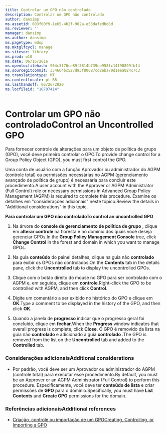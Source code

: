 ```yaml
---
title: Controlar um GPO não controlado
description: Controlar um GPO não controlado
author: dansimp
ms.assetid: 603f00f9-1e65-4b2f-902a-e53dafedbd8d
ms.reviewer: ''
manager: dansimp
ms.author: dansimp
ms.pagetype: mdop
ms.mktglfcycl: manage
ms.sitesec: library
ms.prod: w10
ms.date: 06/16/2016
ms.openlocfilehash: 904c3f76ce89f3814b739ee958fc14198899fb14
ms.sourcegitcommit: 354664bc527d93f80687cd2eba70d1eea024c7c3
ms.translationtype: MT
ms.contentlocale: pt-BR
ms.lasthandoff: 06/26/2020
ms.locfileid: "10797414"
---
```

# <span data-ttu-id="8ebbe-103">Controlar um GPO não controlado</span><span class="sxs-lookup"><span data-stu-id="8ebbe-103">Control an Uncontrolled GPO</span></span>


<span data-ttu-id="8ebbe-104">Para fornecer controle de alterações para um objeto de política de grupo (GPO), você deve primeiro controlar o GPO.</span><span class="sxs-lookup"><span data-stu-id="8ebbe-104">To provide change control for a Group Policy Object (GPO), you must first control the GPO.</span></span>

<span data-ttu-id="8ebbe-105">Uma conta de usuário com a função Aprovador ou administrador do AGPM (controle total) ou permissões necessárias no AGPM (gerenciamento avançado de política de grupo) é necessária para concluir este procedimento.</span><span class="sxs-lookup"><span data-stu-id="8ebbe-105">A user account with the Approver or AGPM Administrator (Full Control) role or necessary permissions in Advanced Group Policy Management (AGPM) is required to complete this procedure.</span></span> <span data-ttu-id="8ebbe-106">Examine os detalhes em "considerações adicionais" neste tópico.</span><span class="sxs-lookup"><span data-stu-id="8ebbe-106">Review the details in "Additional considerations" in this topic.</span></span>

**<span data-ttu-id="8ebbe-107">Para controlar um GPO não controlado</span><span class="sxs-lookup"><span data-stu-id="8ebbe-107">To control an uncontrolled GPO</span></span>**

1.  <span data-ttu-id="8ebbe-108">Na árvore do **console de gerenciamento de política de grupo** , clique em **alterar controle** na floresta e no domínio dos quais você deseja gerenciar GPOs.</span><span class="sxs-lookup"><span data-stu-id="8ebbe-108">In the **Group Policy Management Console** tree, click **Change Control** in the forest and domain in which you want to manage GPOs.</span></span>

2.  <span data-ttu-id="8ebbe-109">Na guia **conteúdo** do painel detalhes, clique na guia não **controlado** para exibir os GPOs não controlados.</span><span class="sxs-lookup"><span data-stu-id="8ebbe-109">On the **Contents** tab in the details pane, click the **Uncontrolled** tab to display the uncontrolled GPOs.</span></span>

3.  <span data-ttu-id="8ebbe-110">Clique com o botão direito do mouse no GPO para ser controlado com o AGPM e, em seguida, clique em **controle**.</span><span class="sxs-lookup"><span data-stu-id="8ebbe-110">Right-click the GPO to be controlled with AGPM, and then click **Control**.</span></span>

4.  <span data-ttu-id="8ebbe-111">Digite um comentário a ser exibido no histórico do GPO e clique em **OK**.</span><span class="sxs-lookup"><span data-stu-id="8ebbe-111">Type a comment to be displayed in the history of the GPO, and then click **OK**.</span></span>

5.  <span data-ttu-id="8ebbe-112">Quando a janela de **progresso** indicar que o progresso geral foi concluído, clique em **fechar**.</span><span class="sxs-lookup"><span data-stu-id="8ebbe-112">When the **Progress** window indicates that overall progress is complete, click **Close**.</span></span> <span data-ttu-id="8ebbe-113">O GPO é removido da lista na guia não **controlado** e adicionado à guia **controlado** .</span><span class="sxs-lookup"><span data-stu-id="8ebbe-113">The GPO is removed from the list on the **Uncontrolled** tab and added to the **Controlled** tab.</span></span>

### <span data-ttu-id="8ebbe-114">Considerações adicionais</span><span class="sxs-lookup"><span data-stu-id="8ebbe-114">Additional considerations</span></span>

-   <span data-ttu-id="8ebbe-115">Por padrão, você deve ser um Aprovador ou administrador do AGPM (controle total) para executar esse procedimento.</span><span class="sxs-lookup"><span data-stu-id="8ebbe-115">By default, you must be an Approver or an AGPM Administrator (Full Control) to perform this procedure.</span></span> <span data-ttu-id="8ebbe-116">Especificamente, você deve ter **conteúdo de lista** e criar permissões de **GPO** para o domínio.</span><span class="sxs-lookup"><span data-stu-id="8ebbe-116">Specifically, you must have **List Contents** and **Create GPO** permissions for the domain.</span></span>

### <span data-ttu-id="8ebbe-117">Referências adicionais</span><span class="sxs-lookup"><span data-stu-id="8ebbe-117">Additional references</span></span>

-   [<span data-ttu-id="8ebbe-118">Criação, controle ou importação de um GPO</span><span class="sxs-lookup"><span data-stu-id="8ebbe-118">Creating, Controlling, or Importing a GPO</span></span>](creating-controlling-or-importing-a-gpo-editor-agpm30ops.md)

 

 





